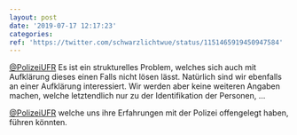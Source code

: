 ```yaml
---
layout: post
date: '2019-07-17 12:17:23'
categories: 
ref: 'https://twitter.com/schwarzlichtwue/status/1151465919450947584'
---
```

[@PolizeiUFR](https://twitter.com/PolizeiUFR) Es ist ein strukturelles Problem, welches sich auch mit Aufklärung dieses einen Falls nicht lösen lässt. Natürlich sind wir ebenfalls an einer Aufklärung interessiert. Wir werden aber keine weiteren Angaben machen, welche letztendlich nur zu der Identifikation der Personen, …

[@PolizeiUFR](https://twitter.com/PolizeiUFR) welche uns ihre Erfahrungen mit der Polizei offengelegt haben, führen könnten.